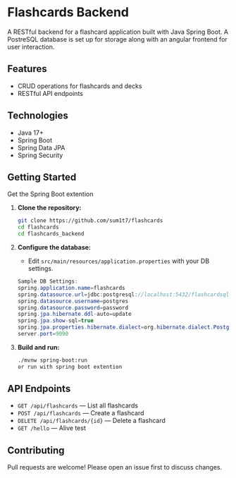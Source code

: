 # Flashcards Backend

A RESTful backend for a flashcard application built with Java Spring Boot. 
A PostreSQL database is set up for storage along with an angular frontend for user interaction.

## Features

- CRUD operations for flashcards and decks
- RESTful API endpoints 

## Technologies

- Java 17+
- Spring Boot
- Spring Data JPA
- Spring Security

## Getting Started


Get the Spring Boot extention 

1. **Clone the repository:**
    ```bash
    git clone https://github.com/sum1t7/flashcards
    cd flashcards
    cd flashcards_backend
    ```

2. **Configure the database:**
    - Edit `src/main/resources/application.properties` with your DB settings.
    ```java
    Sample DB Settings:
    spring.application.name=flashcards
    spring.datasource.url=jdbc:postgresql://localhost:5432/flashcardsql
    spring.datasource.username=postgres
    spring.datasource.password=password
    spring.jpa.hibernate.ddl-auto=update
    spring.jpa.show-sql=true
    spring.jpa.properties.hibernate.dialect=org.hibernate.dialect.PostgreSQLDialect
    server.port=9090
    ```

3. **Build and run:**
    ```bash
    ./mvnw spring-boot:run
    or run with spring boot extention
    ```
  
## API Endpoints
 
- `GET /api/flashcards` — List all flashcards
- `POST /api/flashcards` — Create a flashcard 
- `DELETE /api/flashcards/{id}` — Delete a flashcard
- `GET /hello` — Alive test 


## Contributing

Pull requests are welcome! Please open an issue first to discuss changes.
 